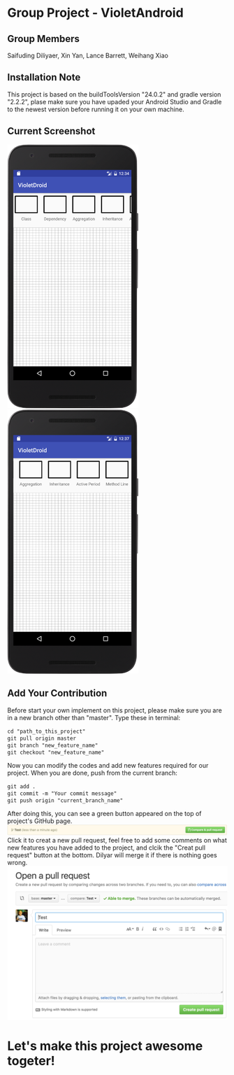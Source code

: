 # Group Project - VioletAndroid

## Group Members
Saifuding Diliyaer, Xin Yan, Lance Barrett, Weihang Xiao


## Installation Note
This project is based on the buildToolsVersion "24.0.2" and gradle version "2.2.2", plase make sure you have upaded your Android Studio and Gradle to the newest version before running it on your own machine. 

## Current Screenshot
<img src="https://github.com/dilyar85/VioletDroid/blob/master/screenshots/screenshot-2016-11-02.png" alt="current_screenshots_image" width="300">
<img src="https://github.com/dilyar85/VioletDroid/blob/master/screenshots/screenshot-2016-11-02(2).png" alt="current_screenshots_image" width="300">

## Add Your Contribution
Before start your own implement on this project, please make sure you are in a new branch other than "master". Type these in terminal:
```
cd "path_to_this_project"
git pull origin master
git branch "new_feature_name"
git checkout "new_feature_name"
```
Now you can modify the codes and add new features required for our project. When you are done, push from the current branch:
```
git add .
git commit -m "Your commit message"
git push origin "current_branch_name"
```
After doing this, you can see a green button appeared on the top of project's GitHub page. 
<img src="https://github.com/dilyar85/VioletDroid/blob/master/screenshots/compare_pull_request.png" alt="create_pull_request_image">
Click it to creat a new pull request, feel free to add some comments on what new features you have added to the project, and clcik the "Creat pull request" button at the bottom. Dilyar will merge it if there is nothing goes wrong. 
<img src="https://github.com/dilyar85/VioletDroid/blob/master/screenshots/create_pull_request.png" alt="creat_pull_requst_image">

# Let's make this project awesome togeter! 

